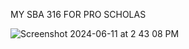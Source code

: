MY SBA 316 FOR PRO SCHOLAS


![Screenshot 2024-06-11 at 2 43 08 PM](https://github.com/QaseemB/sba316/assets/168477358/f85a54c1-3421-4f93-ae33-47bfa801036e)
